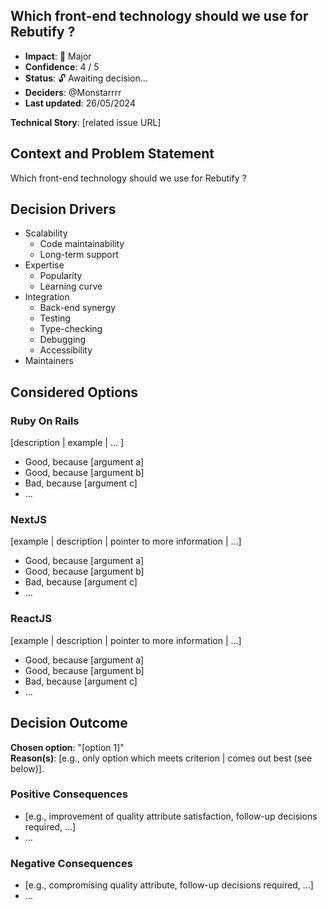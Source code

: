 ## Which front-end technology should we use for Rebutify ?

- **Impact**: 🔴 Major
- **Confidence**: 4 / 5️
- **Status**: 🔓 Awaiting decision...
- **Deciders**: @Monstarrrr
- **Last updated**: 26/05/2024

**Technical Story**: [related issue URL] <!-- optional -->

## Context and Problem Statement

Which front-end technology should we use for Rebutify ?

## Decision Drivers <!-- optional -->

- Scalability
  - Code maintainability
  - Long-term support
- Expertise
  - Popularity
  - Learning curve
- Integration
  - Back-end synergy
  - Testing
  - Type-checking
  - Debugging
  - Accessibility
- Maintainers

## Considered Options

### Ruby On Rails

[description | example | … ] <!-- optional -->

- Good, because [argument a]
- Good, because [argument b]
- Bad, because [argument c]
- … <!-- numbers of pros and cons can vary -->

### NextJS

[example | description | pointer to more information | …] <!-- optional -->

- Good, because [argument a]
- Good, because [argument b]
- Bad, because [argument c]
- … <!-- numbers of pros and cons can vary -->

### ReactJS

[example | description | pointer to more information | …] <!-- optional -->

- Good, because [argument a]
- Good, because [argument b]
- Bad, because [argument c]
- … <!-- numbers of pros and cons can vary -->

## Decision Outcome

**Chosen option**: "[option 1]"  
**Reason(s)**: [e.g., only option which meets criterion | comes out best (see below)].

### Positive Consequences <!-- optional -->

- [e.g., improvement of quality attribute satisfaction, follow-up decisions required, …]
- …

### Negative Consequences <!-- optional -->

- [e.g., compromising quality attribute, follow-up decisions required, …]
- …
